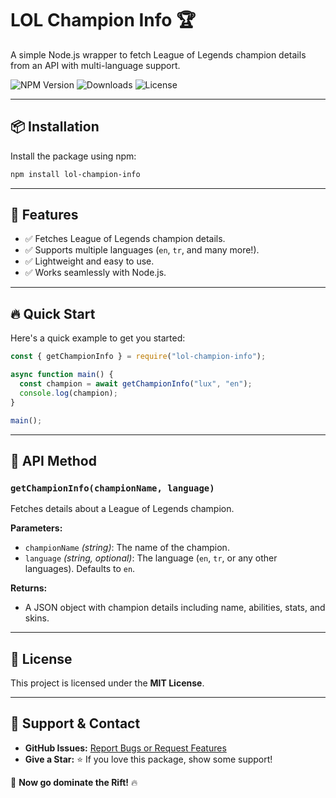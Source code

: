 # LOL Champion Info 🏆

A simple Node.js wrapper to fetch League of Legends champion details from an API with multi-language support.

![NPM Version](https://img.shields.io/npm/v/lol-champion-info?color=blue&style=flat-square)
![Downloads](https://img.shields.io/npm/dt/lol-champion-info?color=green&style=flat-square)
![License](https://img.shields.io/npm/l/lol-champion-info?style=flat-square)

---

## 📦 Installation

Install the package using npm:

```sh
npm install lol-champion-info
```

---

## 🚀 Features

- ✅ Fetches League of Legends champion details.
- ✅ Supports multiple languages (`en`, `tr`, and many more!).
- ✅ Lightweight and easy to use.
- ✅ Works seamlessly with Node.js.

---

## 🔥 Quick Start

Here's a quick example to get you started:

```js
const { getChampionInfo } = require("lol-champion-info");

async function main() {
  const champion = await getChampionInfo("lux", "en");
  console.log(champion);
}

main();
```

---

## 📌 API Method

### `getChampionInfo(championName, language)`

Fetches details about a League of Legends champion.

**Parameters:**

- `championName` _(string)_: The name of the champion.
- `language` _(string, optional)_: The language (`en`, `tr`, or any other languages). Defaults to `en`.

**Returns:**

- A JSON object with champion details including name, abilities, stats, and skins.

---

## 📜 License

This project is licensed under the **MIT License**.

---

## 🌟 Support & Contact

- **GitHub Issues:** [Report Bugs or Request Features](https://github.com/utkuberkaykoc/lol-champion-info/issues)
- **Give a Star:** ⭐ If you love this package, show some support!

🚀 **Now go dominate the Rift!** 🔥
